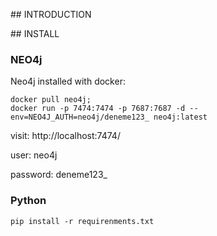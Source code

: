 ## INTRODUCTION

## INSTALL

### NEO4j

Neo4j installed with docker:

```
docker pull neo4j;
docker run -p 7474:7474 -p 7687:7687 -d --env=NEO4J_AUTH=neo4j/deneme123_ neo4j:latest
```
visit: http://localhost:7474/

user: neo4j

password: deneme123_

### Python

```
pip install -r requirenments.txt
```